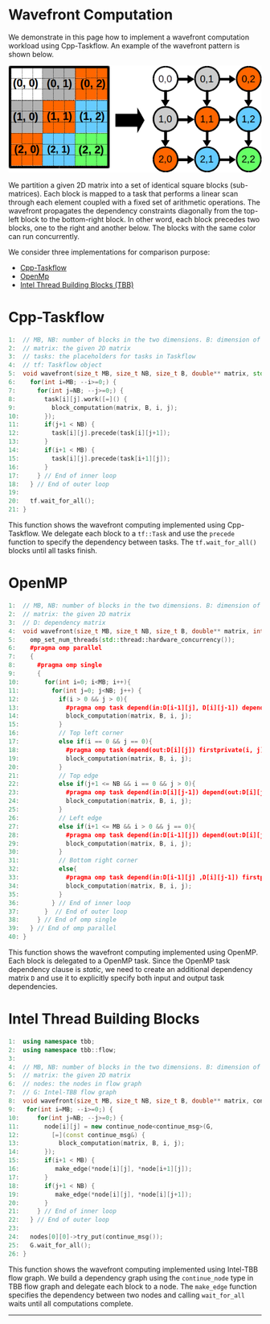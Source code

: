 # Wavefront Computation

We demonstrate in this page how to implement a wavefront computation workload 
using Cpp-Taskflow. 
An example of the wavefront pattern is shown below.

![](wavefront.png)

We partition a given 2D matrix into a set of identical square blocks (sub-matrices).
Each block is mapped to a task that performs a linear scan through each element
coupled with a fixed set of arithmetic operations.
The wavefront propagates the dependency constraints diagonally 
from the top-left block to the bottom-right block. 
In other word, each block precedes two blocks, one to the
right and another below. 
The blocks with the same color can run concurrently.

We consider three implementations for comparison purpose:

+ [Cpp-Taskflow](#cpp-taskflow)
+ [OpenMp](#openmp)
+ [Intel Thread Building Blocks (TBB)](#intel-thread-building-blocks)

# Cpp-Taskflow

```cpp 
1:  // MB, NB: number of blocks in the two dimensions. B: dimension of a block
2:  // matrix: the given 2D matrix   
3:  // tasks: the placeholders for tasks in Taskflow
4:  // tf: Taskflow object
5:  void wavefront(size_t MB, size_t NB, size_t B, double** matrix, std::vector<std::vector<tf::Task>>& tasks, tf::Taskflow& tf){ 
6:    for(int i=MB; --i>=0;) { 
7:      for(int j=NB; --j>=0;) { 
8:        task[i][j].work([=]() {
9:          block_computation(matrix, B, i, j); 
10:       });  
11:       if(j+1 < NB) {
12:         task[i][j].precede(task[i][j+1]);
13:       }
14:       if(i+1 < MB) {
15:         task[i][j].precede(task[i+1][j]);
16:       }
17:     } // End of inner loop
18:   } // End of outer loop
19:
20:   tf.wait_for_all();
21: }
```
This function shows the wavefront computing implemented using Cpp-Taskflow. We
delegate each block to a `tf::Task` and use the `precede` function to specify
the dependency between tasks. The `tf.wait_for_all()` blocks until all tasks finish.

# OpenMP 

```cpp
1:  // MB, NB: number of blocks in the two dimensions. B: dimension of a block
2:  // matrix: the given 2D matrix 
3:  // D: dependency matrix 
4:  void wavefront(size_t MB, size_t NB, size_t B, double** matrix, int** D){
5:    omp_set_num_threads(std::thread::hardware_concurrency());
6:    #pragma omp parallel
7:    {
8:      #pragma omp single
9:      {
10:       for(int i=0; i<MB; i++){
11:         for(int j=0; j<NB; j++) {
12:           if(i > 0 && j > 0){
13:             #pragma omp task depend(in:D[i-1][j], D[i][j-1]) depend(out:D[i][j]) firstprivate(i, j)
14:             block_computation(matrix, B, i, j);
15:           }
16:           // Top left corner
17:           else if(i == 0 && j == 0){
18:             #pragma omp task depend(out:D[i][j]) firstprivate(i, j)
19:             block_computation(matrix, B, i, j);
20:           }
21:           // Top edge  
22:           else if(j+1 <= NB && i == 0 && j > 0){
23:             #pragma omp task depend(in:D[i][j-1]) depend(out:D[i][j]) firstprivate(i, j)
24:             block_computation(matrix, B, i, j);
25:           }
26:           // Left edge
27:           else if(i+1 <= MB && i > 0 && j == 0){
28:             #pragma omp task depend(in:D[i-1][j]) depend(out:D[i][j]) firstprivate(i, j)
29:             block_computation(matrix, B, i, j);
30:           }
31:           // Bottom right corner
32:           else{
33:             #pragma omp task depend(in:D[i-1][j] ,D[i][j-1]) firstprivate(i, j)
34:             block_computation(matrix, B, i, j);
35:           }
36:         } // End of inner loop
37:       }  // End of outer loop
38:     } // End of omp single 
39:   } // End of omp parallel 
40: }
```

This function shows the wavefront computing implemented using OpenMP. Each
block is delegated to a OpenMP task. 
Since the OpenMP task dependency clause is *static*,
we need to create an additional dependency matrix `D` 
and use it to explicitly specify both input and output task dependencies.


# Intel Thread Building Blocks

```cpp 
1:  using namespace tbb;
2:  using namespace tbb::flow;
3:  
4:  // MB, NB: number of blocks in the two dimensions. B: dimension of a block
5:  // matrix: the given 2D matrix   
6:  // nodes: the nodes in flow graph
7:  // G: Intel-TBB flow graph
8:  void wavefront(size_t MB, size_t NB, size_t B, double** matrix, continue_node<continue_msg> ***nodes, Graph& G){ 
9:   for(int i=MB; --i>=0;) { 
10:     for(int j=NB; --j>=0;) {
11:       node[i][j] = new continue_node<continue_msg>(G,
12:         [=](const continue_msg&) {
13:           block_computation(matrix, B, i, j); 
14:       });
15:       if(i+1 < MB) {
16:          make_edge(*node[i][j], *node[i+1][j]);
17:       }
18:       if(j+1 < NB) {
19:          make_edge(*node[i][j], *node[i][j+1]);
20:       } 
21:     } // End of inner loop
22:   } // End of outer loop
23:  
24:   nodes[0][0]->try_put(continue_msg());
25:   G.wait_for_all();
26: }
```

This function shows the wavefront computing implemented using Intel-TBB flow graph. We 
build a dependency graph using the `continue_node` type in TBB flow graph and delegate 
each block to a node. The `make_edge` function specifies the dependency between two nodes 
and calling `wait_for_all` waits until all computations complete.



* * *

[GraphvizOnline]:        https://dreampuf.github.io/GraphvizOnline/
[Intel Developer Zone]:  https://software.intel.com/en-us/blogs/2011/09/09/implementing-a-wave-front-computation-using-the-intel-threading-building-blocks-flow-graph


